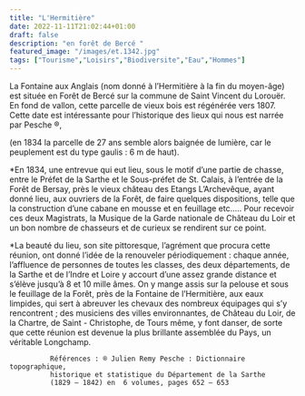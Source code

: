 ```yaml
---
title: "L'Hermitière"
date: 2022-11-11T21:02:44+01:00
draft: false
description: "en forêt de Bercé "
featured_image: "/images/et.1342.jpg"
tags: ["Tourisme","Loisirs","Biodiversite","Eau","Hommes"]
---
```




La Fontaine aux Anglais (nom donné à l’Hermitière à la fin du moyen-âge) 
est située en Forêt de Bercé sur la commune de Saint Vincent du Lorouër.
En fond de vallon, cette parcelle de vieux bois est régénérée vers 1807. 
Cette date est intéressante pour l’historique des
lieux qui nous est narrée par Pesche ®, 

(en 1834 la parcelle de 27 ans semble alors baignée de lumière, 
car le peuplement est du type gaulis : 6 m de haut).

*En 1834, une entrevue qui eut lieu, sous le motif d’une partie de chasse, 
entre le Préfet de la Sarthe et le Sous-préfet de St. Calais, à l’entrée 
de la Forêt de Bersay, près le vieux château des Etangs L’Archevêque,
ayant donné lieu,  aux ouvriers de la Forêt, de faire quelques dispositions,
telle que la construction d’une cabane en mousse et en feuillage etc.…. 
Pour recevoir ces deux Magistrats,  la Musique de la Garde nationale de
Château du Loir et un bon nombre de chasseurs et de curieux se rendirent sur ce point.

*La beauté du lieu, son site pittoresque, l’agrément que procura cette réunion,
ont donné l’idée de la renouveler périodiquement : chaque année, l’affluence de 
personnes de toutes les classes, des deux départements, de la Sarthe et de l’Indre 
et Loire y accourt  d’une assez grande distance et s’élève jusqu’à 8 et 10 mille âmes.
On y mange assis sur la pelouse et sous le feuillage de la Forêt, près de 
la Fontaine de l’Hermitière, aux eaux limpides, qui sert à abreuver les chevaux
des nombreux équipages qui s’y rencontrent ; des musiciens des villes environnantes,
de Château du Loir, de la Chartre, de Saint - Christophe, de Tours même, y font danser,
de sorte que cette réunion est devenue la plus brillante assemblée du Pays, un véritable Longchamp.

              Références : ® Julien Remy Pesche : Dictionnaire topographique, 
              historique et statistique du Département de la Sarthe 
              (1829 – 1842) en  6 volumes, pages 652 – 653
